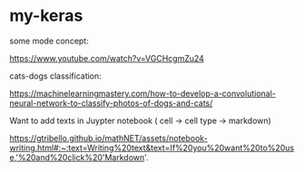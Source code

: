 # my-keras

some mode concept: 

https://www.youtube.com/watch?v=VGCHcgmZu24


cats-dogs classification:

https://machinelearningmastery.com/how-to-develop-a-convolutional-neural-network-to-classify-photos-of-dogs-and-cats/

Want to add texts in Juypter notebook ( cell -> cell type -> markdown)

https://gtribello.github.io/mathNET/assets/notebook-writing.html#:~:text=Writing%20text&text=If%20you%20want%20to%20use,'%20and%20click%20'Markdown'.



